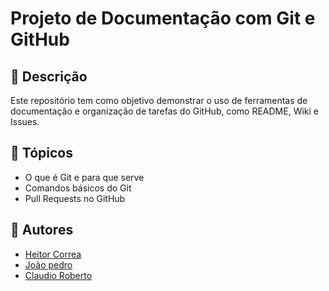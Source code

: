 # Projeto de Documentação com Git e GitHub

## 📄 Descrição
Este repositório tem como objetivo demonstrar o uso de ferramentas de documentação e organização de tarefas do GitHub, como README, Wiki e Issues.

## 🧠 Tópicos
- O que é Git e para que serve
- Comandos básicos do Git
- Pull Requests no GitHub

## 👥 Autores
- [Heitor Correa](https://github.com/1b24o)
- [João pedro](https://github.com/jonasusb)
- [Claudio Roberto](https://github.com/aauaauaauaa)
